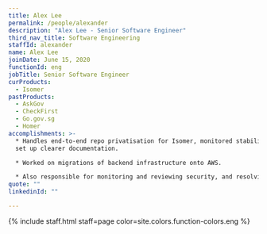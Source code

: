 ```yaml
---
title: Alex Lee
permalink: /people/alexander
description: "Alex Lee - Senior Software Engineer"
third_nav_title: Software Engineering
staffId: alexander
name: Alex Lee
joinDate: June 15, 2020
functionId: eng
jobTitle: Senior Software Engineer
curProducts:
  - Isomer
pastProducts:
  - AskGov
  - CheckFirst
  - Go.gov.sg
  - Homer
accomplishments: >-
  * Handles end-to-end repo privatisation for Isomer, monitored stability, and
  set up clearer documentation.

  * Worked on migrations of backend infrastructure onto AWS. 

  * Also responsible for monitoring and reviewing security, and resolving vulnerabilities
quote: ""
linkedinId: ""

---
```


{% include staff.html staff=page color=site.colors.function-colors.eng %}
